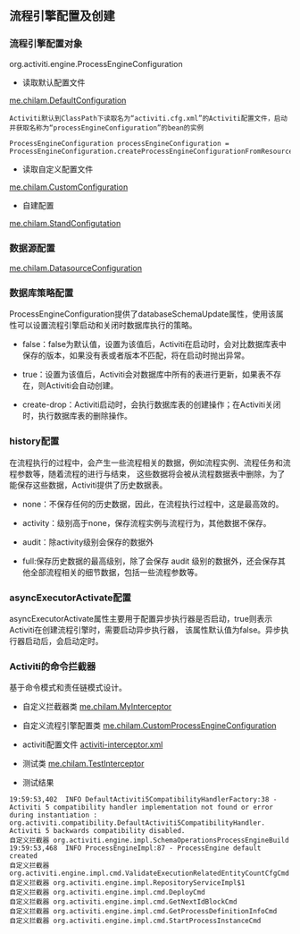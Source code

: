 ## 流程引擎配置及创建

### 流程引擎配置对象

org.activiti.engine.ProcessEngineConfiguration

- 读取默认配置文件

[me.chilam.DefaultConfiguration](./src/main/java/me/chilam/DefaultConfiguration.java)

    Activiti默认到ClassPath下读取名为“activiti.cfg.xml”的Activiti配置文件，启动并获取名称为“processEngineConfiguration”的bean的实例
```
ProcessEngineConfiguration processEngineConfiguration = ProcessEngineConfiguration.createProcessEngineConfigurationFromResourceDefault();
```

- 读取自定义配置文件

[me.chilam.CustomConfiguration](./src/main/java/me/chilam/CustomConfiguration.java)

- 自建配置

[me.chilam.StandConfigutation](./src/main/java/me/chilam/StandConfigutation.java)

### 数据源配置

[me.chilam.DatasourceConfiguration](./src/main/java/me/chilam/DatasourceConfiguration.java)

### 数据库策略配置

ProcessEngineConfiguration提供了databaseSchemaUpdate属性，使用该属性可以设置流程引擎启动和关闭时数据库执行的策略。

- false：false为默认值，设置为该值后，Activiti在启动时，会对比数据库表中保存的版本，如果没有表或者版本不匹配，将在启动时抛出异常。

- true：设置为该值后，Activiti会对数据库中所有的表进行更新，如果表不存在，则Activiti会自动创建。

- create-drop：Activiti启动时，会执行数据库表的创建操作；在Activiti关闭时，执行数据库表的删除操作。

### history配置

在流程执行的过程中，会产生一些流程相关的数据，例如流程实例、流程任务和流程参数等，随着流程的进行与结束，
这些数据将会被从流程数据表中删除，为了能保存这些数据，Activiti提供了历史数据表。

- none：不保存任何的历史数据，因此，在流程执行过程中，这是最高效的。

- activity：级别高于none，保存流程实例与流程行为，其他数据不保存。

- audit：除activity级别会保存的数据外

- full:保存历史数据的最高级别，除了会保存 audit 级别的数据外，还会保存其他全部流程相关的细节数据，包括一些流程参数等。


### asyncExecutorActivate配置

asyncExecutorActivate属性主要用于配置异步执行器是否启动，true则表示Activiti在创建流程引擎时，需要启动异步执行器，
该属性默认值为false。异步执行器启动后，会启动定时。

### Activiti的命令拦截器

基于命令模式和责任链模式设计。

- 自定义拦截器类 [me.chilam.MyInterceptor](./src/main/java/me/chilam/MyInterceptor.java)

- 自定义流程引擎配置类 [me.chilam.CustomProcessEngineConfiguration](./src/main/java/me/chilam/CustomProcessEngineConfiguration.java)

- activiti配置文件 [activiti-interceptor.xml](./src/main/resources/activiti-interceptor.xml)

- 测试类  [me.chilam.TestInterceptor](./src/main/java/me/chilam/TestInterceptor.java)

- 测试结果

```
19:59:53,402  INFO DefaultActiviti5CompatibilityHandlerFactory:38 - Activiti 5 compatibility handler implementation not found or error during instantiation : org.activiti.compatibility.DefaultActiviti5CompatibilityHandler. Activiti 5 backwards compatibility disabled.
自定义拦截器 org.activiti.engine.impl.SchemaOperationsProcessEngineBuild
19:59:53,468  INFO ProcessEngineImpl:87 - ProcessEngine default created
自定义拦截器 org.activiti.engine.impl.cmd.ValidateExecutionRelatedEntityCountCfgCmd
自定义拦截器 org.activiti.engine.impl.RepositoryServiceImpl$1
自定义拦截器 org.activiti.engine.impl.cmd.DeployCmd
自定义拦截器 org.activiti.engine.impl.cmd.GetNextIdBlockCmd
自定义拦截器 org.activiti.engine.impl.cmd.GetProcessDefinitionInfoCmd
自定义拦截器 org.activiti.engine.impl.cmd.StartProcessInstanceCmd
```


















    